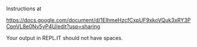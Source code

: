 Instructions at

https://docs.google.com/document/d/1ElhmeHzcfCxpUF9xkoVQuk3xRY3PCpnVL8e0Nv5yP4U/edit?usp=sharing

Your output in REPL.IT should not have spaces.

